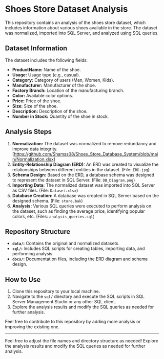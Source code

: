 # Shoes Store Dataset Analysis

This repository contains an analysis of the shoes store dataset, which includes information about various shoes available in the store. The dataset was normalized, imported into SQL Server, and analyzed using SQL queries.

## Dataset Information

The dataset includes the following fields:

- **ProductName:** Name of the shoe.
- **Usage:** Usage type (e.g., casual).
- **Category:** Category of users (Men, Women, Kids).
- **Manufacturer:** Manufacturer of the shoe.
- **Factory Branch:** Location of the manufacturing branch.
- **Color:** Available color options.
- **Price:** Price of the shoe.
- **Size:** Size of the shoe.
- **Description:** Description of the shoe.
- **Number in Stock:** Quantity of the shoe in stock.

## Analysis Steps

1. **Normalization:** The dataset was normalized to remove redundancy and improve data integrity. [https://github.com/Shamss08/Shoes_Store_Database_System/blob/main/Normalization.xlsx]
2. **Entity-Relationship Diagram (ERD):** An ERD was created to visualize the relationships between different entities in the dataset. (File: `ERD.jpg`)
3. **Schema Design:** Based on the ERD, a database schema was designed to represent the dataset in SQL Server. (File: `DB_Diagram.png`)
4. **Importing Data:** The normalized dataset was imported into SQL Server as CSV files. (File: `Dataset.xlsx`)
5. **Database Creation:** A database was created in SQL Server based on the designed schema. (File: `store.bak`)
6. **Analysis:** Various SQL queries were executed to perform analysis on the dataset, such as finding the average price, identifying popular colors, etc. (Files: `analysis_queries.sql`)

## Repository Structure

- **`data/`:** Contains the original and normalized datasets.
- **`sql/`:** Includes SQL scripts for creating tables, importing data, and performing analysis.
- **`docs/`:** Documentation files, including the ERD diagram and schema design.

## How to Use

1. Clone this repository to your local machine.
2. Navigate to the `sql/` directory and execute the SQL scripts in SQL Server Management Studio or any other SQL client.
3. Explore the analysis results and modify the SQL queries as needed for further analysis.

Feel free to contribute to this repository by adding more analysis or improving the existing one.

---

Feel free to adjust the file names and directory structure as needed!
Explore the analysis results and modify the SQL queries as needed for further analysis.
